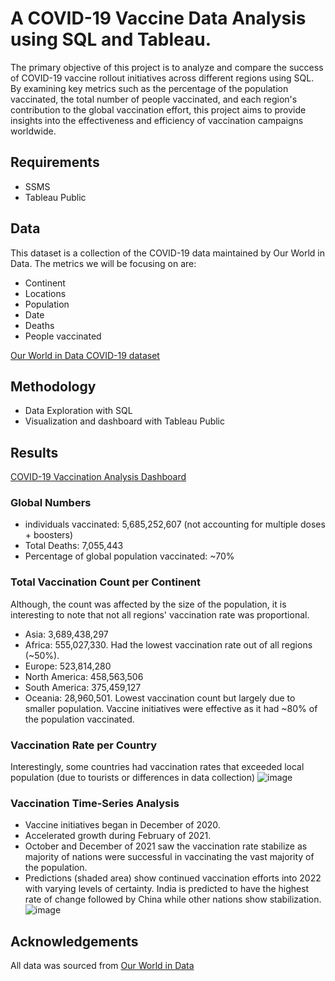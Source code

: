 # A COVID-19 Vaccine Data Analysis using SQL and Tableau.

The primary objective of this project is to analyze and compare the success of COVID-19 vaccine rollout initiatives across different regions using SQL. By examining key metrics such as the percentage of the population vaccinated, the total number of people vaccinated, and each region's contribution to the global vaccination effort, this project aims to provide insights into the effectiveness and efficiency of vaccination campaigns worldwide.

## Requirements
- SSMS
- Tableau Public

## Data
This dataset is a collection of the COVID-19 data maintained by Our World in Data. The metrics we will be focusing on are:
- Continent
- Locations
- Population
- Date
- Deaths
- People vaccinated

[Our World in Data COVID-19 dataset](https://ourworldindata.org/covid-deaths)

## Methodology
- Data Exploration with SQL
- Visualization and dashboard with Tableau Public

## Results

[COVID-19 Vaccination Analysis Dashboard](https://public.tableau.com/views/COVID-19VaccinationAnalysis_17205778688560/Dashboard1?:language=en-US&:sid=&:redirect=auth&:display_count=n&:origin=viz_share_link)

### Global Numbers
- individuals vaccinated: 5,685,252,607 (not accounting for multiple doses + boosters)
- Total Deaths: 7,055,443
- Percentage of global population vaccinated:  ~70%

### Total Vaccination Count per Continent
Although, the count was affected by the size of the population, it is interesting to note that not all regions' vaccination rate was proportional.
- Asia: 3,689,438,297
- Africa: 555,027,330. Had the lowest vaccination rate out of all regions (~50%).
- Europe: 523,814,280
- North America: 458,563,506
- South America: 375,459,127
- Oceania: 28,960,501. Lowest vaccination count but largely due to smaller population. Vaccine initiatives were effective as it had ~80% of the population vaccinated.

### Vaccination Rate per Country
Interestingly, some countries had vaccination rates that exceeded local population (due to tourists or differences in data collection)
![image](https://github.com/Sohom-Chakma/Global-COVID-19-Vaccination-Rollout-A-Data-Analysis-Project/assets/155359412/460443ea-6f96-41eb-839a-9a4550190bb8)

### Vaccination Time-Series Analysis
- Vaccine initiatives began in December of 2020.
- Accelerated growth during February of 2021.
- October and December of 2021 saw the vaccination rate stabilize as majority of nations were successful in vaccinating the vast majority of the population.
- Predictions (shaded area) show continued vaccination efforts into 2022 with varying levels of certainty. India is predicted to have the highest rate of change followed by China while other nations show stabilization. 
![image](https://github.com/Sohom-Chakma/Global-COVID-19-Vaccination-Rollout-A-Data-Analysis-Project/assets/155359412/951e0490-0229-4f0c-ad27-5b34d062d277)

## Acknowledgements
All data was sourced from [Our World in Data](https://ourworldindata.org/)






